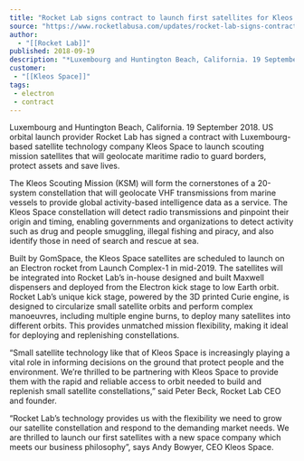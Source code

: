 ```yaml
---
title: "Rocket Lab signs contract to launch first satellites for Kleos Space constellation "
source: "https://www.rocketlabusa.com/updates/rocket-lab-signs-contract-to-launch-first-satellites-for-kleos-space-constellation/"
author:
  - "[[Rocket Lab]]"
published: 2018-09-19
description: "*Luxembourg and Huntington Beach, California. 19 September 2018.* US orbital launch provider Rocket Lab has signed a contract with Luxembourg-based satellite technology company Kleos Space to launch scouting mission satellites that will geolocate maritime radio to guard borders, protect assets and save lives."
customer:
 - "[[Kleos Space]]"
tags:
 - electron
 - contract
---
```

Luxembourg and Huntington Beach, California. 19 September 2018. US orbital launch provider Rocket Lab has signed a contract with Luxembourg-based satellite technology company Kleos Space to launch scouting mission satellites that will geolocate maritime radio to guard borders, protect assets and save lives.

The Kleos Scouting Mission (KSM) will form the cornerstones of a 20-system constellation that will geolocate VHF transmissions from marine vessels to provide global activity-based intelligence data as a service. The Kleos Space constellation will detect radio transmissions and pinpoint their origin and timing, enabling governments and organizations to detect activity such as drug and people smuggling, illegal fishing and piracy, and also identify those in need of search and rescue at sea. 

Built by GomSpace, the Kleos Space satellites are scheduled to launch on an Electron rocket from Launch Complex-1 in mid-2019. The satellites will be integrated into Rocket Lab’s in-house designed and built Maxwell dispensers and deployed from the Electron kick stage to low Earth orbit. Rocket Lab’s unique kick stage, powered by the 3D printed Curie engine, is designed to circularize small satellite orbits and perform complex manoeuvres, including multiple engine burns, to deploy many satellites into different orbits. This provides unmatched mission flexibility, making it ideal for deploying and replenishing constellations. 

“Small satellite technology like that of Kleos Space is increasingly playing a vital role in informing decisions on the ground that protect people and the environment. We’re thrilled to be partnering with Kleos Space to provide them with the rapid and reliable access to orbit needed to build and replenish small satellite constellations,” said Peter Beck, Rocket Lab CEO and founder.

“Rocket Lab’s technology provides us with the flexibility we need to grow our satellite constellation and respond to the demanding market needs. We are thrilled to launch our first satellites with a new space company which meets our business philosophy”, says Andy Bowyer, CEO Kleos Space.